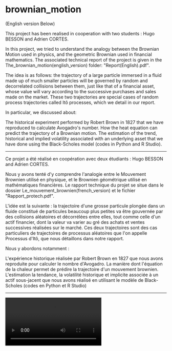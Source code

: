 # brownian_motion

(English version Below)

This project has been realised in cooperation with two students : Hugo BESSON and Adrien CORTES.

In this project, we tried to understand the analogy between the Brownian Motion used in physics, and the geometric Brownian used in financial mathematics. The associated technical report of the project is given in the The_brownian_motion(english_version) folder: "Report(English).pdf".

The idea is as follows: the trajectory of a large particle immersed in a fluid made up of much smaller particles will be governed by random and decorrelated collisions between them, just like that of a financial asset, whose value will vary according to the successive purchases and sales made on the market. These two trajectories are special cases of random process trajectories called Itô processes, which we detail in our report.

In particular, we discussed about:

The historical experiment performed by Robert Brown in 1827 that we have reproduced to calculate Avogadro's number. How the heat equation can predict the trajectory of a Brownian motion. The estimation of the trend, historical and implied volatility associated with an underlying asset that we have done using the Black-Scholes model (codes in Python and R Studio).

---

Ce projet a été réalisé en coopération avec deux étudiants : Hugo BESSON and Adrien CORTES. 

Nous y avons tenté d'y comprendre l'analogie entre le Mouvement Brownien utilisé en physique, et le Brownien géométrique utilisé en mathématiques financières. Le rapport technique du projet se situe dans le dossier Le_mouvement_brownien(french_version) et le fichier "Rapport_protech.pdf".

L'idée est la suivante : la trajectoire d'une grosse particule plongée dans un fluide constitué de particules beaucoup plus petites va être gouvernée par des collisions aléatoires et décorrélées entre elles, tout comme celle d'un actif financier, dont la valeur va varier au gré des achats et ventes successives réalisées sur le marché. Ces deux trajectoires sont des cas particuliers de trajectoires de processus aléatoires que l'on appelle Processus d'Itô, que nous détaillons dans notre rapport.

Nous y abordons notamment :

L'expérience historique réalisée par Robert Brown en 1827 que nous avons reproduite pour calculer le nombre d'Avogadro.
La manière dont l'équation de la chaleur permet de prédire la trajectoire d'un mouvement brownien.
L'estimation la tendance, la volatilité historique et implicite associée à un actif sous-jacent que nous avons réalisé en utilisant le modèle de Black-Scholes (codes en Python et R Studio)

---

![](sample1.mov)
